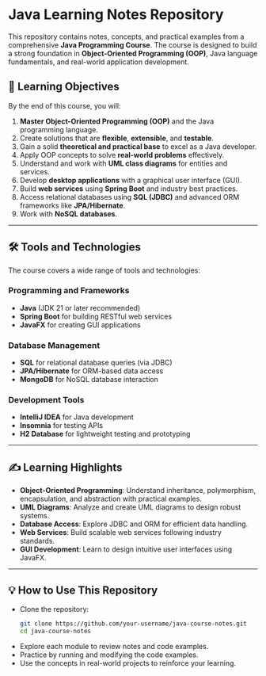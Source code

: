# Java Learning Notes Repository

This repository contains notes, concepts, and practical examples from a comprehensive **Java Programming Course**. The course is designed to build a strong foundation in **Object-Oriented Programming (OOP)**, Java language fundamentals, and real-world application development.

## 📖 Learning Objectives

By the end of this course, you will:

1. **Master Object-Oriented Programming (OOP)** and the Java programming language.
2. Create solutions that are **flexible**, **extensible**, and **testable**.
3. Gain a solid **theoretical and practical base** to excel as a Java developer.
4. Apply OOP concepts to solve **real-world problems** effectively.
5. Understand and work with **UML class diagrams** for entities and services.
6. Develop **desktop applications** with a graphical user interface (GUI).
7. Build **web services** using **Spring Boot** and industry best practices.
8. Access relational databases using **SQL (JDBC)** and advanced ORM frameworks like **JPA/Hibernate**.
9. Work with **NoSQL databases**.

---

## 🛠️ Tools and Technologies

The course covers a wide range of tools and technologies:

### **Programming and Frameworks**
- **Java** (JDK 21 or later recommended)
- **Spring Boot** for building RESTful web services
- **JavaFX** for creating GUI applications

### **Database Management**
- **SQL** for relational database queries (via JDBC)
- **JPA/Hibernate** for ORM-based data access
- **MongoDB** for NoSQL database interaction

### **Development Tools**
- **IntelliJ IDEA** for Java development
- **Insomnia** for testing APIs
- **H2 Database** for lightweight testing and prototyping

---

## ✍️ Learning Highlights

- **Object-Oriented Programming**: Understand inheritance, polymorphism, encapsulation, and abstraction with practical examples.
- **UML Diagrams**: Analyze and create UML diagrams to design robust systems.
- **Database Access**: Explore JDBC and ORM for efficient data handling.
- **Web Services**: Build scalable web services following industry standards.
- **GUI Development**: Learn to design intuitive user interfaces using JavaFX.

---

## 💡 How to Use This Repository

- Clone the repository:  
  ```bash
  git clone https://github.com/your-username/java-course-notes.git
  cd java-course-notes
  ```
- Explore each module to review notes and code examples.
- Practice by running and modifying the code examples.
- Use the concepts in real-world projects to reinforce your learning.
